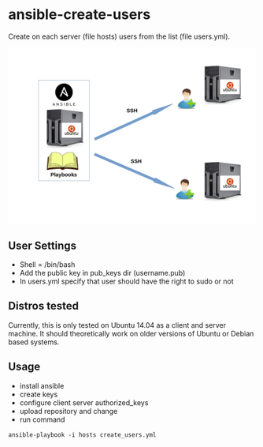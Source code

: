# ansible-create-users

Create on each server (file hosts) users from the list (file users.yml).

![ansible-create-users](https://raw.githubusercontent.com/gerschinner/Ansible_Playbooks/master/create_user/ansible-create-users.jpg)

User Settings
------------

- Shell = /bin/bash
- Add the public key in pub_keys dir (username.pub)
- In users.yml specify that user should have the right to sudo or not

Distros tested
------------

Currently, this is only tested on Ubuntu 14.04 as a client and server machine. It should theoretically work on older versions of Ubuntu or Debian based systems.

Usage
------------
- install ansible
- create keys
- configure client server authorized_keys
- upload repository and change
- run command

```
ansible-playbook -i hosts create_users.yml
```
